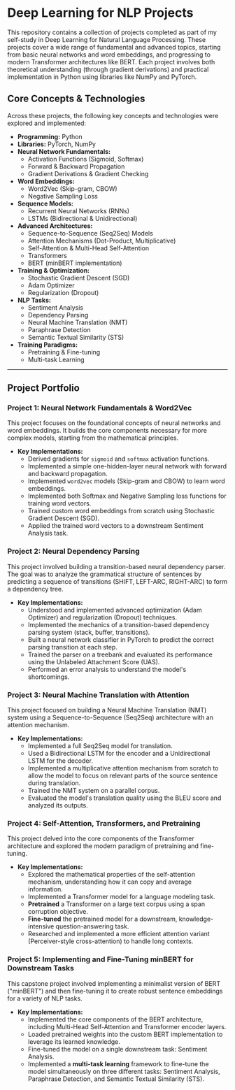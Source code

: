 # Deep Learning for NLP Projects

This repository contains a collection of projects completed as part of my self-study in Deep Learning for Natural Language Processing. These projects cover a wide range of fundamental and advanced topics, starting from basic neural networks and word embeddings, and progressing to modern Transformer architectures like BERT. Each project involves both theoretical understanding (through gradient derivations) and practical implementation in Python using libraries like NumPy and PyTorch.

## Core Concepts & Technologies

Across these projects, the following key concepts and technologies were explored and implemented:

*   **Programming:** Python
*   **Libraries:** PyTorch, NumPy
*   **Neural Network Fundamentals:**
    *   Activation Functions (Sigmoid, Softmax)
    *   Forward & Backward Propagation
    *   Gradient Derivations & Gradient Checking
*   **Word Embeddings:**
    *   Word2Vec (Skip-gram, CBOW)
    *   Negative Sampling Loss
*   **Sequence Models:**
    *   Recurrent Neural Networks (RNNs)
    *   LSTMs (Bidirectional & Unidirectional)
*   **Advanced Architectures:**
    *   Sequence-to-Sequence (Seq2Seq) Models
    *   Attention Mechanisms (Dot-Product, Multiplicative)
    *   Self-Attention & Multi-Head Self-Attention
    *   Transformers
    *   BERT (minBERT implementation)
*   **Training & Optimization:**
    *   Stochastic Gradient Descent (SGD)
    *   Adam Optimizer
    *   Regularization (Dropout)
*   **NLP Tasks:**
    *   Sentiment Analysis
    *   Dependency Parsing
    *   Neural Machine Translation (NMT)
    *   Paraphrase Detection
    *   Semantic Textual Similarity (STS)
*   **Training Paradigms:**
    *   Pretraining & Fine-tuning
    *   Multi-task Learning

---

## Project Portfolio

### Project 1: Neural Network Fundamentals & Word2Vec

This project focuses on the foundational concepts of neural networks and word embeddings. It builds the core components necessary for more complex models, starting from the mathematical principles.

*   **Key Implementations:**
    *   Derived gradients for `sigmoid` and `softmax` activation functions.
    *   Implemented a simple one-hidden-layer neural network with forward and backward propagation.
    *   Implemented `word2vec` models (Skip-gram and CBOW) to learn word embeddings.
    *   Implemented both Softmax and Negative Sampling loss functions for training word vectors.
    *   Trained custom word embeddings from scratch using Stochastic Gradient Descent (SGD).
    *   Applied the trained word vectors to a downstream Sentiment Analysis task.

### Project 2: Neural Dependency Parsing

This project involved building a transition-based neural dependency parser. The goal was to analyze the grammatical structure of sentences by predicting a sequence of transitions (SHIFT, LEFT-ARC, RIGHT-ARC) to form a dependency tree.

*   **Key Implementations:**
    *   Understood and implemented advanced optimization (Adam Optimizer) and regularization (Dropout) techniques.
    *   Implemented the mechanics of a transition-based dependency parsing system (stack, buffer, transitions).
    *   Built a neural network classifier in PyTorch to predict the correct parsing transition at each step.
    *   Trained the parser on a treebank and evaluated its performance using the Unlabeled Attachment Score (UAS).
    *   Performed an error analysis to understand the model's shortcomings.

### Project 3: Neural Machine Translation with Attention

This project focused on building a Neural Machine Translation (NMT) system using a Sequence-to-Sequence (Seq2Seq) architecture with an attention mechanism.

*   **Key Implementations:**
    *   Implemented a full Seq2Seq model for translation.
    *   Used a Bidirectional LSTM for the encoder and a Unidirectional LSTM for the decoder.
    *   Implemented a multiplicative attention mechanism from scratch to allow the model to focus on relevant parts of the source sentence during translation.
    *   Trained the NMT system on a parallel corpus.
    *   Evaluated the model's translation quality using the BLEU score and analyzed its outputs.

### Project 4: Self-Attention, Transformers, and Pretraining

This project delved into the core components of the Transformer architecture and explored the modern paradigm of pretraining and fine-tuning.

*   **Key Implementations:**
    *   Explored the mathematical properties of the self-attention mechanism, understanding how it can copy and average information.
    *   Implemented a Transformer model for a language modeling task.
    *   **Pretrained** a Transformer on a large text corpus using a span corruption objective.
    *   **Fine-tuned** the pretrained model for a downstream, knowledge-intensive question-answering task.
    *   Researched and implemented a more efficient attention variant (Perceiver-style cross-attention) to handle long contexts.

### Project 5: Implementing and Fine-Tuning minBERT for Downstream Tasks

This capstone project involved implementing a minimalist version of BERT ("minBERT") and then fine-tuning it to create robust sentence embeddings for a variety of NLP tasks.

*   **Key Implementations:**
    *   Implemented the core components of the BERT architecture, including Multi-Head Self-Attention and Transformer encoder layers.
    *   Loaded pretrained weights into the custom BERT implementation to leverage its learned knowledge.
    *   Fine-tuned the model on a single downstream task: Sentiment Analysis.
    *   Implemented a **multi-task learning** framework to fine-tune the model simultaneously on three different tasks: Sentiment Analysis, Paraphrase Detection, and Semantic Textual Similarity (STS).